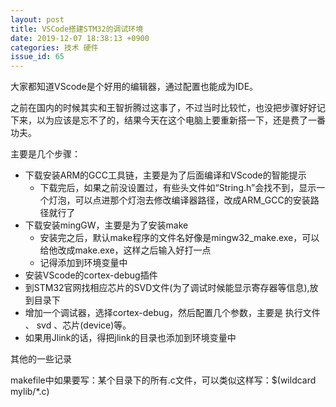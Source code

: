 ```yaml
---
layout: post
title: VSCode搭建STM32的调试环境
date: 2019-12-07 18:38:13 +0900
categories: 技术 硬件
issue_id: 65
---
```

大家都知道VScode是个好用的编辑器，通过配置也能成为IDE。

之前在国内的时候其实和王智折腾过这事了，不过当时比较忙，也没把步骤好好记下来，以为应该是忘不了的，结果今天在这个电脑上要重新搭一下，还是费了一番功夫。

主要是几个步骤：

- 下载安装ARM的GCC工具链，主要是为了后面编译和VScode的智能提示
  - 下载完后，如果之前没设置过，有些头文件如“String.h”会找不到，显示一个灯泡，可以点进那个灯泡去修改编译器路径，改成ARM_GCC的安装路径就行了
- 下载安装mingGW，主要是为了安装make
  - 安装完之后，默认make程序的文件名好像是mingw32_make.exe，可以给他改成make.exe，这样之后输入好打一点
  - 记得添加到环境变量中
- 安装VScode的cortex-debug插件
- 到STM32官网找相应芯片的SVD文件(为了调试时候能显示寄存器等信息),放到目录下
- 增加一个调试器，选择cortex-debug，然后配置几个参数，主要是 执行文件 、 svd 、芯片(device)等。
- 如果用Jlink的话，得把jlink的目录也添加到环境变量中


其他的一些记录

makefile中如果要写：某个目录下的所有.c文件，可以类似这样写：$(wildcard mylib/*.c) 




